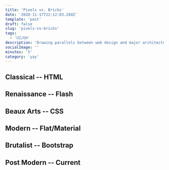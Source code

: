 ```yaml
---
title: 'Pixels vs. Bricks'
date: '2020-11-17T22:12:03.284Z'
template: 'post'
draft: false
slug: 'pixels-vs-bricks'
tags:
  - 'UI/UX'
description: 'Drawing parallels between web design and major architecture movements'
socialImage: ''
minutes: '5'
category: 'yay'
---
```


## Classical -- HTML

## Renaissance -- Flash

## Beaux Arts -- CSS

## Modern -- Flat/Material

## Brutalist -- Bootstrap

## Post Modern -- Current

